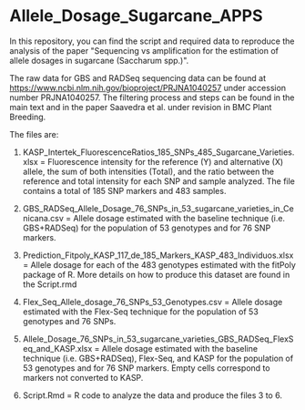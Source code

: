 # Allele_Dosage_Sugarcane_APPS
In this repository, you can find the script and required data to reproduce the analysis of the paper "Sequencing vs amplification for the estimation of allele dosages in sugarcane (Saccharum spp.)". 

The raw data for GBS and RADSeq sequencing data can be found at https://www.ncbi.nlm.nih.gov/bioproject/PRJNA1040257 under accession number PRJNA1040257. The filtering process and steps can be found in the main text and in the paper Saavedra et al. under revision in BMC Plant Breeding.

The files are:

1. KASP_Intertek_FluorescenceRatios_185_SNPs_485_Sugarcane_Varieties.xlsx = Fluorescence intensity for the reference (Y) and alternative (X) allele, the sum of both intensities (Total), and the ratio between the reference and total intensity for each SNP and sample analyzed. The file contains a total of 185 SNP markers and 483 samples.

2. GBS_RADSeq_Allele_Dosage_76_SNPs_in_53_sugarcane_varieties_in_Cenicana.csv = Allele dosage estimated with the baseline technique (i.e. GBS+RADSeq) for the population of 53 genotypes and for 76 SNP markers.

3. Prediction_Fitpoly_KASP_117_de_185_Markers_KASP_483_Individuos.xlsx = Allele dosage for each of the 483 genotypes estimated with the fitPoly package of R. More details on how to produce this dataset are found in the Script.rmd

4. Flex_Seq_Allele_dosage_76_SNPs_53_Genotypes.csv = Allele dosage estimated with the Flex-Seq technique for the population of 53 genotypes and 76 SNPs.

5. Allele_Dosage_76_SNPs_in_53_sugarcane_varieties_GBS_RADSeq_FlexSeq_and_KASP.xlsx = Allele dosage estimated with the baseline technique (i.e. GBS+RADSeq), Flex-Seq, and KASP for the population of 53 genotypes and for 76 SNP markers. Empty cells correspond to markers not converted to KASP.

6. Script.Rmd = R code to analyze the data and produce the files 3 to 6.


